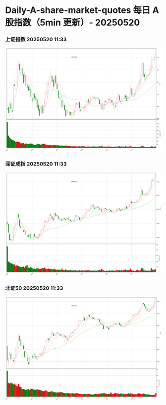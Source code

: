 
# Daily-A-share-market-quotes 每日 A 股指数（5min 更新）- 20250520

### 上证指数 20250520 11:33
![](./fig/2025/5/20250520-sh000001.png)

### 深证成指 20250520 11:33
![](./fig/2025/5/20250520-sz399001.png)

### 北证50 20250520 11:33
![](./fig/2025/5/20250520-bj899050.png)
